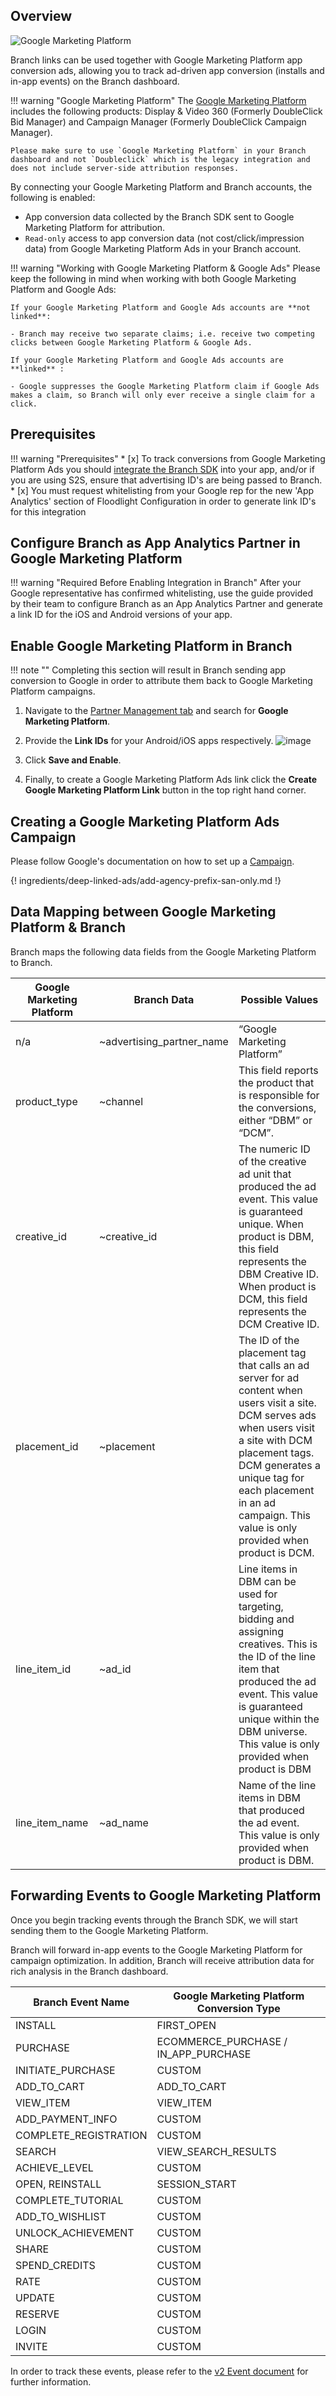 ## Overview

![Google Marketing Platform](https://cdn.branch.io/branch-assets/ad-partner-manager//gmp-logo-1557768658464.png)

Branch links can be used together with Google Marketing Platform app conversion ads, allowing you to track ad-driven app conversion (installs and in-app events) on the Branch dashboard.

!!! warning "Google Marketing Platform"
	The [Google Marketing Platform](https://support.google.com/dcm/answer/9015629?hl=en) includes the following products: Display & Video 360 (Formerly DoubleClick Bid Manager) and Campaign Manager (Formerly DoubleClick Campaign Manager).

	Please make sure to use `Google Marketing Platform` in your Branch dashboard and not `Doubleclick` which is the legacy integration and does not include server-side attribution responses.

By connecting your Google Marketing Platform and Branch accounts, the following is enabled:

- App conversion data collected by the Branch SDK sent to Google Marketing Platform for attribution.
- `Read-only` access to app conversion data (not cost/click/impression data) from Google Marketing Platform Ads in your Branch account.

!!! warning "Working with Google Marketing Platform & Google Ads"
	Please keep the following in mind when working with both Google Marketing Platform and Google Ads:

	If your Google Marketing Platform and Google Ads accounts are **not linked**:

	- Branch may receive two separate claims; i.e. receive two competing clicks between Google Marketing Platform & Google Ads.

	If your Google Marketing Platform and Google Ads accounts are **linked** :

	- Google suppresses the Google Marketing Platform claim if Google Ads makes a claim, so Branch will only ever receive a single claim for a click.

## Prerequisites

!!! warning "Prerequisites"
	* [x] To track conversions from Google Marketing Platform Ads you should [integrate the Branch SDK](https://docs.branch.io/resources/native-sdks-and-plugins/) into your app, and/or if you are using S2S, ensure that advertising ID's are being passed to Branch.
	* [x] You must request whitelisting from your Google rep for the new 'App Analytics' section of Floodlight Configuration in order to generate link ID's for this integration

## Configure Branch as App Analytics Partner in Google Marketing Platform

!!! warning "Required Before Enabling Integration in Branch"
	After your Google representative has confirmed whitelisting, use the guide provided by their team to configure Branch as an App Analytics Partner and generate a link ID for the iOS and Android versions of your app.

## Enable Google Marketing Platform in Branch

!!! note ""
	Completing this section will result in Branch sending app conversion to Google in order to attribute them back to Google Marketing Platform campaigns.

1. Navigate to the [Partner Management tab](https://dashboard.branch.io/ads/partner-management) and search for **Google Marketing Platform**.

1. Provide the **Link IDs** for your Android/iOS apps respectively.
	![image](/_assets/img/pages/deep-linked-ads/google-marketing-platform/google-marketing-platform-enable.png)
1. Click **Save and Enable**.

1. Finally, to create a Google Marketing Platform Ads link click the **Create Google Marketing Platform Link** button in the top right hand corner.

## Creating a Google Marketing Platform Ads Campaign

Please follow Google's documentation on how to set up a [Campaign](https://support.google.com/dcm/answer/2838056?visit_id=636933638406934064-1262523168&ref_topic=2834022&rd=1).

{! ingredients/deep-linked-ads/add-agency-prefix-san-only.md !}

## Data Mapping between Google Marketing Platform & Branch

Branch maps the following data fields from the Google Marketing Platform to Branch.

Google Marketing Platform | Branch Data | Possible Values
--- | --- | ---
n/a | ~advertising_partner_name | “Google Marketing Platform”
product_type | ~channel | This field reports the product that is responsible for the conversions, either “DBM” or “DCM”.
creative_id | ~creative_id | The numeric ID of the creative ad unit that produced the ad event. This value is guaranteed unique. When product is DBM, this field represents the DBM Creative ID. When product is DCM, this field represents the DCM Creative ID.
placement_id | ~placement | The ID of the placement tag that calls an ad server for ad content when users visit a site. DCM serves ads when users visit a site with DCM placement tags. DCM generates a unique tag for each placement in an ad campaign. This value is only provided when product is DCM.
line_item_id | ~ad_id | Line items in DBM can be used for targeting, bidding and assigning creatives. This is the ID of the line item that produced the ad event. This value is guaranteed unique within the DBM universe. This value is only provided when product is DBM
line_item_name | ~ad_name | Name of the line items in DBM that produced the ad event. This value is only provided when product is DBM.

## Forwarding Events to Google Marketing Platform

Once you begin tracking events through the Branch SDK, we will start sending them to the Google Marketing Platform.

Branch will forward in-app events to the Google Marketing Platform for campaign optimization. In addition, Branch will receive attribution data for rich analysis in the Branch dashboard.

Branch Event Name | Google Marketing Platform Conversion Type
--- | ---
INSTALL | FIRST_OPEN
PURCHASE | ECOMMERCE_PURCHASE / IN_APP_PURCHASE
INITIATE_PURCHASE | CUSTOM
ADD_TO_CART | ADD_TO_CART
VIEW_ITEM | VIEW_ITEM
ADD_PAYMENT_INFO | CUSTOM
COMPLETE_REGISTRATION | CUSTOM
SEARCH | VIEW_SEARCH_RESULTS
ACHIEVE_LEVEL | CUSTOM
OPEN, REINSTALL | SESSION_START
COMPLETE_TUTORIAL | CUSTOM
ADD_TO_WISHLIST | CUSTOM
UNLOCK_ACHIEVEMENT | CUSTOM
SHARE | CUSTOM
SPEND_CREDITS | CUSTOM
RATE | CUSTOM
UPDATE | CUSTOM
RESERVE | CUSTOM
LOGIN | CUSTOM
INVITE | CUSTOM

In order to track these events, please refer to the [v2 Event document](/apps/v2event/#v2-event) for further information.
